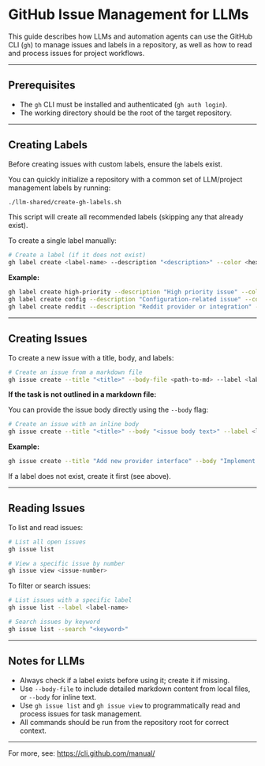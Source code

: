 # GitHub Issue Management for LLMs

This guide describes how LLMs and automation agents can use the GitHub CLI (`gh`) to manage issues and labels in a repository, as well as how to read and process issues for project workflows.

---

## Prerequisites

- The `gh` CLI must be installed and authenticated (`gh auth login`).
- The working directory should be the root of the target repository.

---

## Creating Labels

Before creating issues with custom labels, ensure the labels exist.

You can quickly initialize a repository with a common set of LLM/project management labels by running:

```sh
./llm-shared/create-gh-labels.sh
```

This script will create all recommended labels (skipping any that already exist).

To create a single label manually:

```sh
# Create a label (if it does not exist)
gh label create <label-name> --description "<description>" --color <hexcolor>
```

**Example:**

```sh
gh label create high-priority --description "High priority issue" --color FF0000
gh label create config --description "Configuration-related issue" --color 0366D6
gh label create reddit --description "Reddit provider or integration" --color FF4500
```

---

## Creating Issues

To create a new issue with a title, body, and labels:

```sh
# Create an issue from a markdown file
gh issue create --title "<title>" --body-file <path-to-md> --label <label1>,<label2>
```

**If the task is not outlined in a markdown file:**

You can provide the issue body directly using the `--body` flag:

```sh
# Create an issue with an inline body
gh issue create --title "<title>" --body "<issue body text>" --label <label1>,<label2>
```

**Example:**

```sh
gh issue create --title "Add new provider interface" --body "Implement a new provider interface for XYZ API." --label enhancement,provider
```

If a label does not exist, create it first (see above).

---

## Reading Issues

To list and read issues:

```sh
# List all open issues
gh issue list

# View a specific issue by number
gh issue view <issue-number>
```

To filter or search issues:

```sh
# List issues with a specific label
gh issue list --label <label-name>

# Search issues by keyword
gh issue list --search "<keyword>"
```

---

## Notes for LLMs

- Always check if a label exists before using it; create it if missing.
- Use `--body-file` to include detailed markdown content from local files, or `--body` for inline text.
- Use `gh issue list` and `gh issue view` to programmatically read and process issues for task management.
- All commands should be run from the repository root for correct context.

---

For more, see: https://cli.github.com/manual/
